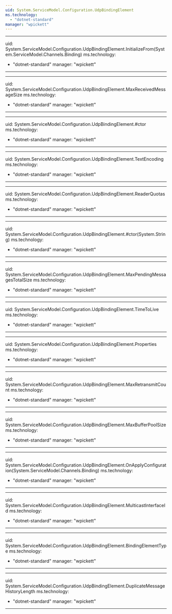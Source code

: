 ```yaml
---
uid: System.ServiceModel.Configuration.UdpBindingElement
ms.technology: 
  - "dotnet-standard"
manager: "wpickett"
---
```


---
uid: System.ServiceModel.Configuration.UdpBindingElement.InitializeFrom(System.ServiceModel.Channels.Binding)
ms.technology: 
  - "dotnet-standard"
manager: "wpickett"
---

---
uid: System.ServiceModel.Configuration.UdpBindingElement.MaxReceivedMessageSize
ms.technology: 
  - "dotnet-standard"
manager: "wpickett"
---

---
uid: System.ServiceModel.Configuration.UdpBindingElement.#ctor
ms.technology: 
  - "dotnet-standard"
manager: "wpickett"
---

---
uid: System.ServiceModel.Configuration.UdpBindingElement.TextEncoding
ms.technology: 
  - "dotnet-standard"
manager: "wpickett"
---

---
uid: System.ServiceModel.Configuration.UdpBindingElement.ReaderQuotas
ms.technology: 
  - "dotnet-standard"
manager: "wpickett"
---

---
uid: System.ServiceModel.Configuration.UdpBindingElement.#ctor(System.String)
ms.technology: 
  - "dotnet-standard"
manager: "wpickett"
---

---
uid: System.ServiceModel.Configuration.UdpBindingElement.MaxPendingMessagesTotalSize
ms.technology: 
  - "dotnet-standard"
manager: "wpickett"
---

---
uid: System.ServiceModel.Configuration.UdpBindingElement.TimeToLive
ms.technology: 
  - "dotnet-standard"
manager: "wpickett"
---

---
uid: System.ServiceModel.Configuration.UdpBindingElement.Properties
ms.technology: 
  - "dotnet-standard"
manager: "wpickett"
---

---
uid: System.ServiceModel.Configuration.UdpBindingElement.MaxRetransmitCount
ms.technology: 
  - "dotnet-standard"
manager: "wpickett"
---

---
uid: System.ServiceModel.Configuration.UdpBindingElement.MaxBufferPoolSize
ms.technology: 
  - "dotnet-standard"
manager: "wpickett"
---

---
uid: System.ServiceModel.Configuration.UdpBindingElement.OnApplyConfiguration(System.ServiceModel.Channels.Binding)
ms.technology: 
  - "dotnet-standard"
manager: "wpickett"
---

---
uid: System.ServiceModel.Configuration.UdpBindingElement.MulticastInterfaceId
ms.technology: 
  - "dotnet-standard"
manager: "wpickett"
---

---
uid: System.ServiceModel.Configuration.UdpBindingElement.BindingElementType
ms.technology: 
  - "dotnet-standard"
manager: "wpickett"
---

---
uid: System.ServiceModel.Configuration.UdpBindingElement.DuplicateMessageHistoryLength
ms.technology: 
  - "dotnet-standard"
manager: "wpickett"
---
